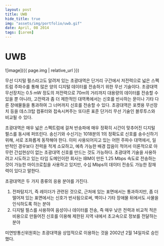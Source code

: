 ```yaml
---
layout: post
title: UWB
hide_title: true
img: "assets/img/portfolio/uwb.gif"
date: April, 08 2014
tags: [Lorem]
---
```




# UWB

![image]({{ page.img | relative_url }})

무선 디지털 펄스라고도 알려져 있는 초광대역은 단거리 구간에서 저전력으로 넓은 스펙트럼 주파수를 통해 많은 양의 디지털 데이터를 전송하기 위한 무선 기술이다. 초광대역 무선장치는 0.5 mW 정도의 저전력으로 70m의 거리까지 대용량의 데이터를 전송할 수 있을 뿐 아니라, 고전력과 좀 더 제한적인 대역폭에서는 신호를 반사하는 문이나 기타 다른 장애물들을 통과하여 그 너머까지 신호를 전송할 수 있다. 초광대역은 포켓용 무선장치 등을 데스크탑 컴퓨터와 접속시켜주는 또다른 표준 단거리 무선 기술인 블루투스와 비교될 수 있다.

초광대역은 매우 넓은 스펙트럼에 걸쳐 반송파에 매우 정확히 시간이 맞추어진 디지털 펄스를 동시에 퍼뜨린다. 송신기와 수신기는 1018분의 1의 정확도로 신호를 송수신하기 위해, 서로 조화롭게 동작해야 한다. 이미 사용되어지고 있는 어떤 주파수 대역에서, 일반적인 경우보다 전력을 적게 소모하고, 예측 가능한 배경 잡음이 적어서 이론적으로 아무런 간섭현상이 없는 초광대역 신호를 만드는 것도 가능하다. 초광대역 기술을 사용하려고 시도하고 있는 타임 도메인이란 회사는 IBM이 만든 1.25 Mbps 속도로 전송하는 것이 가능한 마이크로칩을 사용하고 있지만, 수십 Mbps의 데이터 전송도 가능한 잠재력이 있다고 말한다.

초광대역은 두 가지 종류의 응용 분야를 가진다.
1. 전파탐지기, 즉 레이더가 관련된 것으로, 근처에 있는 표면에서는 통과하지만, 좀 더 떨어져 있는 표면에서는 신호가 반사됨으로써, 벽이나 기타 장애물 뒤에서도 사물을 인식하도록 하는 분야
2. 디지털 펄스를 사용하여 음성이나 데이터를 전송, 즉 매우 낮은 전력과 비교적 적은 비용으로 만들어진 신호를 이용해 제한된 지역 내에서 초고속으로 정보를 전달하는 분야

미연방통신위원회는 초광대역을 상업적으로 이용하는 것을 2002년 2월 14일자로 승인했다.